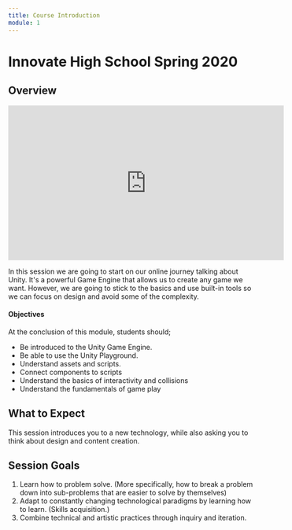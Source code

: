 ```yaml
---
title: Course Introduction
module: 1
---
```


# Innovate High School Spring 2020


## Overview

<iframe width="560" height="315" src="https://www.youtube.com/embed/pRu2WQamAN4" frameborder="0" allow="accelerometer; autoplay; encrypted-media; gyroscope; picture-in-picture" allowfullscreen></iframe>

In this session we are going to start on our online journey talking about Unity.  It's a powerful Game Engine that allows us to create any game we want. However, we are going to stick to the basics and use built-in tools so we can focus on design and avoid some of the complexity.

<!-- The final topic will touch on the power of JS and node.js for server-side development. A number of JavaScript libraries will be explored for how they can speed up the artistic process. -->

#### Objectives

At the conclusion of this module, students should;

- Be introduced to the Unity Game Engine.
- Be able to use the Unity Playground.
- Understand assets and scripts.
- Connect components to scripts
- Understand the basics of interactivity and collisions
- Understand the fundamentals of game play
<!-- - Have a basic understanding of the role node.js plays in web development. -->
<!-- - Be capable of creating a basic web-socket based web-app for multi-user interaction. -->


## What to Expect

This session introduces you to a new technology, while also asking you to think about design and content creation. 


## Session Goals

1. Learn how to problem solve. (More specifically, how to break a problem down into sub-problems that are easier to solve by themselves)
2. Adapt to constantly changing technological paradigms by learning how to learn. (Skills acquisition.)
3. Combine technical and artistic practices through inquiry and iteration.
